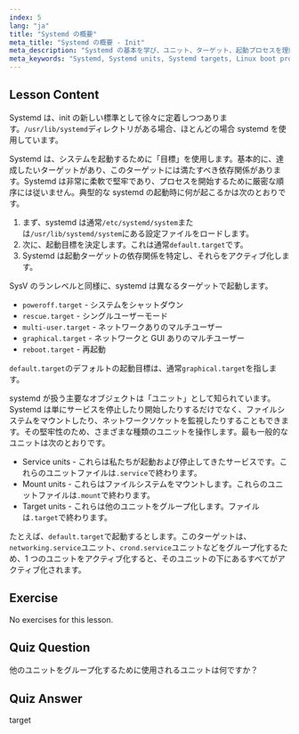 ```yaml
---
index: 5
lang: "ja"
title: "Systemd の概要"
meta_title: "Systemd の概要 - Init"
meta_description: "Systemd の基本を学び、ユニット、ターゲット、起動プロセスを理解します。Systemd が Linux でサービスとシステムの状態をどのように管理するかを発見します。あなたの旅を始めましょう！"
meta_keywords: "Systemd, Systemd units, Systemd targets, Linux boot process, Linux services, 初心者，チュートリアル，ガイド"
---
```


## Lesson Content

Systemd は、init の新しい標準として徐々に定着しつつあります。`/usr/lib/systemd`ディレクトリがある場合、ほとんどの場合 systemd を使用しています。

Systemd は、システムを起動するために「目標」を使用します。基本的に、達成したいターゲットがあり、このターゲットには満たすべき依存関係があります。Systemd は非常に柔軟で堅牢であり、プロセスを開始するために厳密な順序には従いません。典型的な systemd の起動時に何が起こるかは次のとおりです。

1. まず、systemd は通常`/etc/systemd/system`または`/usr/lib/systemd/system`にある設定ファイルをロードします。
2. 次に、起動目標を決定します。これは通常`default.target`です。
3. Systemd は起動ターゲットの依存関係を特定し、それらをアクティブ化します。

SysV のランレベルと同様に、systemd は異なるターゲットで起動します。

- `poweroff.target` - システムをシャットダウン
- `rescue.target` - シングルユーザーモード
- `multi-user.target` - ネットワークありのマルチユーザー
- `graphical.target` - ネットワークと GUI ありのマルチユーザー
- `reboot.target` - 再起動

`default.target`のデフォルトの起動目標は、通常`graphical.target`を指します。

systemd が扱う主要なオブジェクトは「ユニット」として知られています。Systemd は単にサービスを停止したり開始したりするだけでなく、ファイルシステムをマウントしたり、ネットワークソケットを監視したりすることもできます。その堅牢性のため、さまざまな種類のユニットを操作します。最も一般的なユニットは次のとおりです。

- Service units - これらは私たちが起動および停止してきたサービスです。これらのユニットファイルは`.service`で終わります。
- Mount units - これらはファイルシステムをマウントします。これらのユニットファイルは`.mount`で終わります。
- Target units - これらは他のユニットをグループ化します。ファイルは`.target`で終わります。

たとえば、`default.target`で起動するとします。このターゲットは、`networking.service`ユニット、`crond.service`ユニットなどをグループ化するため、1 つのユニットをアクティブ化すると、そのユニットの下にあるすべてがアクティブ化されます。

## Exercise

No exercises for this lesson.

## Quiz Question

他のユニットをグループ化するために使用されるユニットは何ですか？

## Quiz Answer

target

